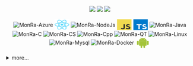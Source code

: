 <!--Hello
<h2><img src="https://emojis.slackmojis.com/emojis/images/1531849430/4246/blob-sunglasses.gif?1531849430" width="30"/> Hi 👋 , I'm MonRá! <img src="https://media.giphy.com/media/12oufCB0MyZ1Go/giphy.gif" width="50"></h2>
-->

<div>
  </p>
  <div align="center">
   <a href="https://www.facebook.com/ramon.chaib" target="_blank"><img src="https://img.shields.io/badge/-Facebook-%230077B5?style=for-the-badge&logo=facebook&logoColor=white" target="_blank"></a> 
  <a href="https://www.instagram.com/monrapps/" target="_blank"><img src="https://img.shields.io/badge/-Instagram-%23E4405F?style=for-the-badge&logo=instagram&logoColor=white" target="_blank"></a>
  <a href="https://www.linkedin.com/in/ramon-chaib-27007635/" target="_blank"><img src="https://img.shields.io/badge/-LinkedIn-%230077B5?style=for-the-badge&logo=linkedin&logoColor=white" target="_blank"></a>   
</div>
  
 <div style="display: inline_block" align="center"><br>
  <img align="center" alt="MonRa-Azure" height="30" width="40" src="https://cdn.jsdelivr.net/gh/devicons/devicon/icons/azure/azure-original.svg">
  <img align="center" alt="MonRa-React" height="30" width="40" src="https://raw.githubusercontent.com/devicons/devicon/master/icons/react/react-original.svg">
  <img align="center" alt="MonRa-NodeJs" height="30" width="40" src="https://cdn.jsdelivr.net/gh/devicons/devicon/icons/nodejs/nodejs-original.svg">
  <img align="center" alt="MonRa-Js" height="30" width="40" src="https://raw.githubusercontent.com/devicons/devicon/master/icons/javascript/javascript-original.svg">     <img align="center" alt="MonRa-Ts" height="30" width="40" src="https://raw.githubusercontent.com/devicons/devicon/master/icons/typescript/typescript-original.svg">
  <img align="center" alt="MonRa-Java" height="30" width="40" src="https://cdn.jsdelivr.net/gh/devicons/devicon/icons/java/java-original.svg">
  <img align="center" alt="MonRa-C" height="30" width="40" src="https://cdn.jsdelivr.net/gh/devicons/devicon/icons/c/c-original.svg">
  <img align="center" alt="MonRa-CS" height="30" width="40" src="https://cdn.jsdelivr.net/gh/devicons/devicon/icons/csharp/csharp-original.svg">
  <img align="center" alt="MonRa-Cpp" height="30" width="40" src="https://cdn.jsdelivr.net/gh/devicons/devicon/icons/cplusplus/cplusplus-original.svg">
  <img align="center" alt="MonRa-QT" height="30" width="40" src="https://cdn.jsdelivr.net/gh/devicons/devicon/icons/qt/qt-original.svg">
  <img align="center" alt="MonRa-Linux" height="30" width="40" src="https://cdn.jsdelivr.net/gh/devicons/devicon/icons/linux/linux-original.svg">
  <img align="center" alt="MonRa-Mysql" height="30" width="40" src="https://cdn.jsdelivr.net/gh/devicons/devicon/icons/mysql/mysql-original.svg">
  <img align="center" alt="MonRa-Docker" height="30" width="40" src="https://cdn.jsdelivr.net/gh/devicons/devicon/icons/docker/docker-original.svg">  
  <img align="center" alt="MonRa-Android" height="30" width="40" src="https://github.com/devicons/devicon/blob/master/icons/android/android-original.svg">
  
</div>
</a>

</br>
<!--
[![github activity graph](https://activity-graph.herokuapp.com/graph?username=monrapps&theme=chartreuse-dark)](https://github.com/monrapps/)
-->
<div>
<details>
      <summary>more...</summary>
      
<!--
### <img src="https://media.giphy.com/media/VgCDAzcKvsR6OM0uWg/giphy.gif" width="50"> A little more about me...  

```javascript
const monra = {
    pronouns: "He" | "Him",
    code: ["any"],
    askMeAbout: ["any"],
    technologies: {
        backEnd: {
            js: ["any"],
        },
        mobileApp: {
            native: ["Android Development"]
        },
        devOps: ["AWS", "Docker🐳", "Route53", "Nginx"],
        databases: ["mongo", "MySql", "sqlite"],
        misc: ["Firebase", "Socket.IO", "selenium", "open-cv", "php", "SuiteApp"]
    },
    architecture: ["Serverless Architecture", "Progressive web applications", "Single page applications"],
    currentFocus: "Building Robots to ease opertations",
    funFact: "There are two ways to write error-free programs; only the third one works"
};
```
-->

---
<!--START_SECTION:waka-->
![Code Time](http://img.shields.io/badge/Code%20Time-1%2C135%20hrs%2042%20mins-blue)

![Profile Views](http://img.shields.io/badge/Profile%20Views-0-blue)

![Lines of code](https://img.shields.io/badge/From%20Hello%20World%20I%27ve%20Written-3.2%20million%20lines%20of%20code-blue)

**🐱 My GitHub Data** 

> 📦 60.4 kB Used in GitHub's Storage 
 > 
> 🏆 1,625 Contributions in the Year 2025
 > 
> 🚫 Not Opted to Hire
 > 
> 📜 24 Public Repositories 
 > 
> 🔑 20 Private Repositories 
 > 
**I'm an Early 🐤** 

```text
🌞 Morning                9208 commits        ████████░░░░░░░░░░░░░░░░░   33.62 % 
🌆 Daytime                11988 commits       ███████████░░░░░░░░░░░░░░   43.77 % 
🌃 Evening                4078 commits        ████░░░░░░░░░░░░░░░░░░░░░   14.89 % 
🌙 Night                  2117 commits        ██░░░░░░░░░░░░░░░░░░░░░░░   07.73 % 
```
📅 **I'm Most Productive on Thursday** 

```text
Monday                   5134 commits        █████░░░░░░░░░░░░░░░░░░░░   18.74 % 
Tuesday                  5016 commits        █████░░░░░░░░░░░░░░░░░░░░   18.31 % 
Wednesday                5124 commits        █████░░░░░░░░░░░░░░░░░░░░   18.71 % 
Thursday                 5878 commits        █████░░░░░░░░░░░░░░░░░░░░   21.46 % 
Friday                   3838 commits        ████░░░░░░░░░░░░░░░░░░░░░   14.01 % 
Saturday                 1364 commits        █░░░░░░░░░░░░░░░░░░░░░░░░   04.98 % 
Sunday                   1037 commits        █░░░░░░░░░░░░░░░░░░░░░░░░   03.79 % 
```


📊 **This Week I Spent My Time On** 

```text
🕑︎ Time Zone: America/Sao_Paulo

💬 Programming Languages: 
TypeScript               1 hr 28 mins        ███████░░░░░░░░░░░░░░░░░░   26.54 % 
YAML                     1 hr 16 mins        ██████░░░░░░░░░░░░░░░░░░░   23.10 % 
Other                    47 mins             ████░░░░░░░░░░░░░░░░░░░░░   14.38 % 
Docker                   45 mins             ███░░░░░░░░░░░░░░░░░░░░░░   13.80 % 
Bash                     39 mins             ███░░░░░░░░░░░░░░░░░░░░░░   11.74 % 

🔥 Editors: 
VS Code                  5 hrs 32 mins       █████████████████████████   100.00 % 

🐱‍💻 Projects: 
gww-v6i_gridsafe_node    2 hrs 20 mins       ███████████░░░░░░░░░░░░░░   42.13 % 
wlm-backend              1 hr 42 mins        ████████░░░░░░░░░░░░░░░░░   30.66 % 
Unknown Project          40 mins             ███░░░░░░░░░░░░░░░░░░░░░░   12.16 % 
gww-v6i                  21 mins             ██░░░░░░░░░░░░░░░░░░░░░░░   06.42 % 
wlm-infra                16 mins             █░░░░░░░░░░░░░░░░░░░░░░░░   05.06 % 

💻 Operating System: 
WSL                      4 hrs 52 mins       ██████████████████████░░░   87.84 % 
Windows                  40 mins             ███░░░░░░░░░░░░░░░░░░░░░░   12.16 % 
```

**I Mostly Code in C++** 

```text
Java                     9 repos             ███░░░░░░░░░░░░░░░░░░░░░░   10.84 % 
JavaScript               8 repos             ██░░░░░░░░░░░░░░░░░░░░░░░   09.64 % 
Python                   8 repos             ██░░░░░░░░░░░░░░░░░░░░░░░   09.64 % 
HTML                     5 repos             ██░░░░░░░░░░░░░░░░░░░░░░░   06.02 % 
Shell                    4 repos             █░░░░░░░░░░░░░░░░░░░░░░░░   04.82 % 
```



**Timeline**

![Lines of Code chart](https://raw.githubusercontent.com/monrapps/monrapps/master/assets/bar_graph.png)


 Last Updated on 06/05/2025 08:35:32 UTC
<!--END_SECTION:waka-->
